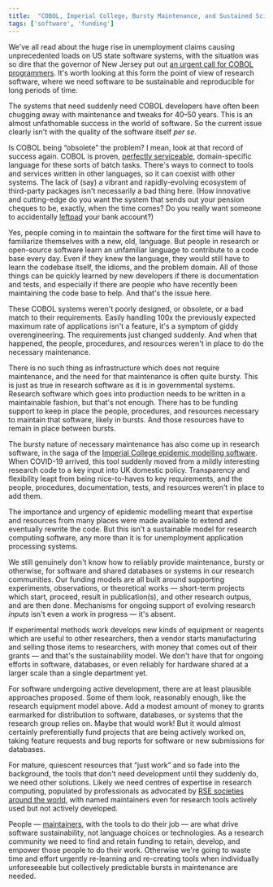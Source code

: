 ```yaml
---
title:  "COBOL, Imperial College, Bursty Maintenance, and Sustained Scientific Software"
tags: ['software', 'funding']
---
```


We've all read about the huge rise in unemployment claims causing
unprecedented loads on US state software systems, with the situation
was so dire that the governor of New Jersey put out [an urgent call
for COBOL
programmers](https://qz.com/1832988/covid-19-results-in-new-jersey-desperately-needing-cobol-coders/).
It's worth looking at this form the point of view of research
software, where we need software to be sustainable and reproducible
for long periods of time.

The systems that need suddenly need COBOL developers have often
been chugging away with maintenance and tweaks for 40&ndash;50
years.  This is an almost unfathomable success in the world of
software. So the current issue clearly isn't with the quality of
the software itself _per se_.

Is COBOL being &ldquo;obsolete&rdquo; the problem?  I mean, look
at that record of success again.  COBOL is proven, [perfectly
serviceable](https://hackernoon.com/i-took-a-cobol-course-and-it-wasnt-the-worst-z1ba3yrp),
domain-specific language for these sorts of batch tasks. There's
ways to connect to tools and services written in other languages,
so it can coexist with other systems.  The lack of (say) a vibrant and
rapidly-evolving ecosystem of third-party packages isn't necessarily
a bad thing here. (How innovative and cutting-edge do you want the
system that sends out your pension cheques to be, exactly, when the
time comes? Do you really want someone to accidentally
[leftpad](https://qz.com/646467/how-one-programmer-broke-the-internet-by-deleting-a-tiny-piece-of-code/)
your bank account?)

Yes, people coming in to maintain the software for the first time
will have to familiarize themselves with a new, old, language.  But
people in research or open-source software learn an unfamiliar language to
contribute to a code base every day. Even if they knew the language,
they would still have to learn the codebase itself, the idioms, and
the problem domain. All of those things can be quickly learned by
new developers if there is documentation and tests, and especially
if there are people who have recently been maintaining the code
base to help.  And that's the issue here.

These COBOL systems weren't poorly designed, or obsolete, or a bad
match to their requirements.  Easily handling 100x the previously
expected maximum rate of applications isn't a feature, it's a symptom
of giddy overengineering.  The requirements just changed suddenly.
And when that happened, the people, procedures, and resources weren't
in place to do the necessary maintenance.

There is no such thing as infrastructure which does not require
maintenance, and the need for that maintenance is often quite bursty.
This is just as true in research software as it is in governmental
systems.  Research software which goes into production needs to be
written in a maintainable fashion, but that's not enough.  There
has to be funding support to keep in place the people, procedures,
and resources necessary to maintain that software, likely in bursts.
And those resources have to remain in place between bursts.

The bursty nature of necessary maintenance has also come up in
research software, in the saga of the [Imperial College epidemic
modelling
software](https://twitter.com/neil_ferguson/status/1241835454707699713).
When COVID-19 arrived, this tool suddenly moved from a mildly
interesting research code to a key input into UK domestic policy.
Transparency and flexibility leapt from being nice-to-haves to key
requirements, and the people, procedures, documentation, tests, and
resources weren't in place to add them.

The importance and urgency of epidemic modelling meant that expertise
and resources from many places were made available to extend and
eventually rewrite the code. But this isn't a sustainable model for
research computing software, any more than it is for unemployment
application processing systems.

We still genuinely don't know how to reliably provide maintenance, bursty
or otherwise, for software and shared databases or systems in
our research communities.  Our funding models are all built around
supporting experiments, observations, or theoretical works &mdash;
short-term projects which start, proceed, result in publication(s),
and other research outpus, and are then done.  Mechanisms for ongoing support of evolving
research _inputs_ isn't even a work in progress &mdash; it's absent.

If experimental methods work develops new kinds of equipment or
reagents which are useful to other researchers, then a vendor starts
manufacturing and selling those items to researchers, with money
that comes out of their grants &mdash; and that's the sustainability
model.  We don't have that for ongoing efforts in software, databases,
or even reliably for hardware shared at a larger scale than a single
department yet.

For software undergoing active development, there are at least
plausible approaches proposed.  Some of them look,
reasonably enough, like the research equipment model above.  Add a
modest amount of money to grants earmarked for distribution to
software, databases, or systems that the research group relies on.
Maybe that would work!  But it would almost certainly preferentially
fund projects that are being actively worked on, taking feature
requests and bug reports for software or new submissions for
databases.

For mature, quiescent resources that &ldquo;just work&rdquo; and
so fade into the background, the tools that don't need development
until they suddenly do, we need other solutions.  Likely we need
centres of expertise in research computing, populated by professionals
as advocated by [RSE societies](https://society-rse.org) [around
the world](https://us-rse.org), with named maintainers even for
research tools actively used but not actively developed.

People &mdash;
[maintainers](https://bssw.io/blog_posts/maintainers-drive-software-sustainability),
with the tools to do their job &mdash; are what drive software
sustainability, not language choices or technologies.  As a research
community we need to find and retain funding to retain, develop,
and empower those people to do their work.  Otherwise we're going
to waste time and effort urgently re-learning and re-creating tools
when individually unforeseeable but collectively predictable bursts
in maintenance are needed.

